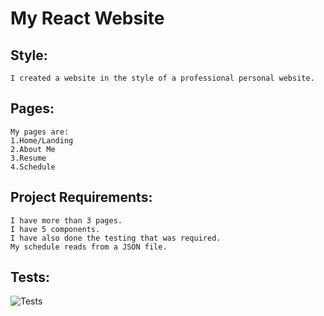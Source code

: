 # My React Website

## Style:

    I created a website in the style of a professional personal website.
## Pages:
    My pages are: 
    1.Home/Landing
    2.About Me
    3.Resume
    4.Schedule
## Project Requirements:
    I have more than 3 pages.
    I have 5 components.
    I have also done the testing that was required.
    My schedule reads from a JSON file.

## Tests:
![Tests](../public/images/testsPass.png)



